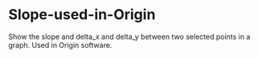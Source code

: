 # Slope-used-in-Origin
Show the slope and delta_x and delta_y between two selected points in a graph. Used in Origin software.
